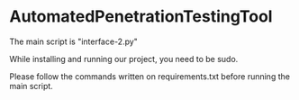 # AutomatedPenetrationTestingTool
The main script is "interface-2.py" 

While installing and running our project, you need to be sudo.

Please follow the commands written on requirements.txt before running the main script.

